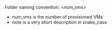 
Folder naming convention:
<os>_<num_vms>_<note>
 * num_vms is the number of provisioned VMs
 * note is a very short description in snake_case


